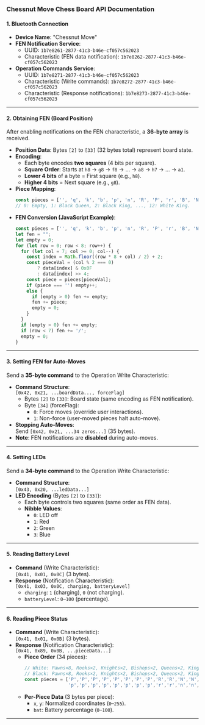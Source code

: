 ### Chessnut Move Chess Board API Documentation

#### **1. Bluetooth Connection**
- **Device Name**: "Chessnut Move"  
- **FEN Notification Service**:  
  - UUID: `1b7e8261-2877-41c3-b46e-cf057c562023`  
  - Characteristic (FEN data notification): `1b7e8262-2877-41c3-b46e-cf057c562023`  
- **Operation Commands Service**:  
  - UUID: `1b7e8271-2877-41c3-b46e-cf057c562023`  
  - Characteristic (Write commands): `1b7e8272-2877-41c3-b46e-cf057c562023`  
  - Characteristic (Response notifications): `1b7e8273-2877-41c3-b46e-cf057c562023`  

---

#### **2. Obtaining FEN (Board Position)**
After enabling notifications on the FEN characteristic, a **36-byte array** is received.  
- **Position Data**: Bytes `[2]` to `[33]` (32 bytes total) represent board state.  
- **Encoding**:  
  - Each byte encodes **two squares** (4 bits per square).  
  - **Square Order**: Starts at `h8` → `g8` → `f8` → ... → `a8` → `h7` → ... → `a1`.  
  - **Lower 4 bits** of a byte = First square (e.g., `h8`).  
  - **Higher 4 bits** = Next square (e.g., `g8`).  
- **Piece Mapping**:  
  ```javascript
  const pieces = ['', 'q', 'k', 'b', 'p', 'n', 'R', 'P', 'r', 'B', 'N', 'Q', 'K']; 
  // 0: Empty, 1: Black Queen, 2: Black King, ..., 12: White King.
  ```  
- **FEN Conversion (JavaScript Example)**:  
  ```javascript
  const pieces = ['', 'q', 'k', 'b', 'p', 'n', 'R', 'P', 'r', 'B', 'N', 'Q', 'K'];
  let fen = "";
  let empty = 0;
  for (let row = 0; row < 8; row++) {
    for (let col = 7; col >= 0; col--) {
      const index = Math.floor((row * 8 + col) / 2) + 2;
      const pieceVal = (col % 2 === 0) 
          ? data[index] & 0x0F 
          : data[index] >> 4;
      const piece = pieces[pieceVal];
      if (piece === '') empty++;
      else {
        if (empty > 0) fen += empty;
        fen += piece;
        empty = 0;
      }
    }
    if (empty > 0) fen += empty;
    if (row < 7) fen += '/';
    empty = 0;
  }
  ```

---

#### **3. Setting FEN for Auto-Moves**
Send a **35-byte command** to the Operation Write Characteristic:  
- **Command Structure**:  
  ```[0x42, 0x21, ...boardData..., forceFlag]```  
  - Bytes `[2]` to `[33]`: Board state (same encoding as FEN notification).  
  - Byte `[34]` (forceFlag):  
    - `0`: Force moves (override user interactions).  
    - `1`: Non-force (user-moved pieces halt auto-move).  
- **Stopping Auto-Moves**:  
  Send `[0x42, 0x21, ...34 zeros...]` (35 bytes).  
- **Note**: FEN notifications are **disabled** during auto-moves.  

---

#### **4. Setting LEDs**
Send a **34-byte command** to the Operation Write Characteristic:  
- **Command Structure**:  
  ```[0x43, 0x20, ...ledData...]```  
- **LED Encoding** (Bytes `[2]` to `[33]`):  
  - Each byte controls two squares (same order as FEN data).  
  - **Nibble Values**:  
    - `0`: LED off  
    - `1`: Red  
    - `2`: Green  
    - `3`: Blue  

---

#### **5. Reading Battery Level**
- **Command** (Write Characteristic):  
  `[0x41, 0x01, 0x0C]` (3 bytes).  
- **Response** (Notification Characteristic):  
  `[0x41, 0x03, 0x0C, charging, batteryLevel]`  
  - `charging`: `1` (charging), `0` (not charging).  
  - `batteryLevel`: `0`–`100` (percentage).  

---

#### **6. Reading Piece Status**
- **Command** (Write Characteristic):  
  `[0x41, 0x01, 0x0B]` (3 bytes).  
- **Response** (Notification Characteristic):  
  `[0x41, 0x89, 0x0B, ...pieceData...]`  
  - **Piece Order** (34 pieces):  
    ```javascript
    // White: Pawns×8, Rooks×2, Knights×2, Bishops×2, Queens×2, King×1
    // Black: Pawns×8, Rooks×2, Knights×2, Bishops×2, Queens×2, King×1
    const pieces = ['P','P','P','P','P','P','P','P','R','R','N','N','B','B','Q','Q','K',
                    'p','p','p','p','p','p','p','p','r','r','n','n','b','b','q','q','k'];
    ```  
  - **Per-Piece Data** (3 bytes per piece):  
    - `x`, `y`: Normalized coordinates (`0`–`255`).  
    - `bat`: Battery percentage (`0`–`100`).  

---
